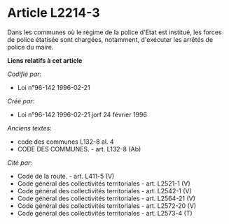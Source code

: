 # Article L2214-3

Dans les communes où le régime de la police d'Etat est institué, les forces de police étatisée sont chargées, notamment,
d'exécuter les arrêtés de police du maire.

**Liens relatifs à cet article**

_Codifié par_:

  - Loi n°96-142 1996-02-21

_Créé par_:

  - Loi n°96-142 1996-02-21 jorf 24 février 1996

_Anciens textes_:

  - code des communes L132-8 al. 4
  - CODE DES COMMUNES. - art. L132-8 (Ab)

_Cité par_:

  - Code de la route. - art. L411-5 (V)
  - Code général des collectivités territoriales - art. L2521-1 (V)
  - Code général des collectivités territoriales - art. L2542-1 (V)
  - Code général des collectivités territoriales - art. L2564-21 (V)
  - Code général des collectivités territoriales - art. L2572-20 (V)
  - Code général des collectivités territoriales - art. L2573-4 (T)
